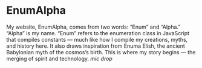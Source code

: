 # EnumAlpha
My website, EnumAlpha, comes from two words: “Enum” and “Alpha.”
“Alpha” is my name. “Enum” refers to the enumeration class in JavaScript that compiles constants — much like how I compile my creations, myths, and history here. It also draws inspiration from Enuma Elish, the ancient Babylonian myth of the cosmos’s birth.
This is where my story begins — the merging of spirit and technology. *mic drop*